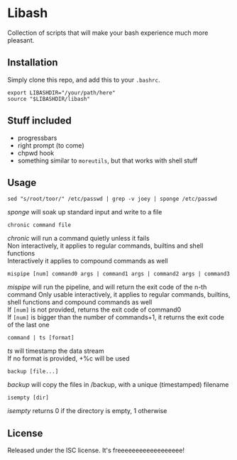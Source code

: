 Libash
======

Collection of scripts that will make your bash experience much more pleasant.



Installation
------------

Simply clone this repo, and add this to your `.bashrc`.

```
export LIBASHDIR="/your/path/here"
source "$LIBASHDIR/libash"
```



Stuff included
--------------

- progressbars
- right prompt (to come)
- chpwd hook
- something similar to `moreutils`, but that works with shell stuff



Usage
-----

`sed "s/root/toor/" /etc/passwd | grep -v joey | sponge /etc/passwd`

*sponge* will soak up standard input and write to a file

`chronic command file`

*chronic* will run a command quietly unless it fails  
Non interactively, it applies to regular commands, builtins and shell functions  
Interactively it applies to compound commands as well

`mispipe [num] command0 args | command1 args | command2 args | command3`

*mispipe* will run the pipeline, and will return the exit code of the n-th command
Only usable interactively, it applies to regular commands, builtins, shell
functions and compound commands as well  
If `[num]` is not provided, returns the exit code of command0  
If `[num]` is bigger than the number of commands+1, it returns the exit code of the last one

`command | ts [format]`

*ts* will timestamp the data stream  
If no format is provided, +%c will be used

`backup [file...]`

*backup* will copy the files in /backup, with a unique (timestamped) filename

`isempty [dir]`

*isempty* returns 0 if the directory is empty, 1 otherwise




License
-------

Released under the ISC license. It's freeeeeeeeeeeeeeeeee!

